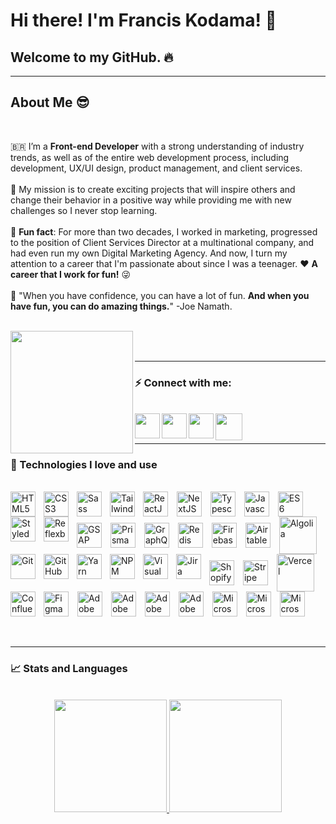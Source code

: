 # Hi there! I'm Francis Kodama! 👋

## Welcome to my GitHub. 🔥

<hr />

## About Me 😎

<br />

🇧🇷 I’m a **Front-end Developer** with a strong understanding of industry trends, as well as of the entire web development process, including development, UX/UI design, product management, and client services.
</br>
</br>
🚀 My mission is to create exciting projects that will inspire others and change their behavior in a positive way while providing me with new challenges so I never stop learning.
</br>
</br>
🏁 **Fun fact**: For more than two decades, I worked in marketing, progressed to the position of Client Services Director at a multinational company, and had even run my own Digital Marketing Agency. And now, I turn my attention to a career that I'm passionate about since I was a teenager. ❤️ **A career that I work for fun!** 😜
</br>
</br>
💭 "When you have confidence, you can have a lot of fun. **And when you have fun, you can do amazing things.**" -Joe Namath.
</br>
</br>

<a href="https://www.fkodama.com/" target="_blank">
<img align="left" width="196px" src="https://www.fkodama.com/_permanent/git/portfolio.svg"  />
</a>

</br>
</br>

<hr />

### ⚡ Connect with me:

<br />
<a href="https://www.fkodama.com/" target="_blank">
<img align="left" width="40px" src="https://www.fkodama.com/_permanent/git/website.svg"  />
</a>

<a href="https://www.linkedin.com/in/kodama/" target="_blank">
  <img align="left" width="40px" src="https://www.fkodama.com/_permanent/git/linkedin.svg"  />
</a>
<a href="https://www.instagram.com" target="_blank">
  <img align="left" width="40px" src="https://www.fkodama.com/_permanent/git/instagram.svg"  />
</a>
<a href="mailto:fk@fkodama.com">
  <img align="left" width="43px" src="https://www.fkodama.com/_permanent/git/email.svg" />
</a>

</br>
</br>

<hr />

### 🤖 Technologies I love and use

<div style="display: inline_block">
  <br>
  <!-- Frameworks and Languages -->
  <img align="center" alt="ReactJS" height="40px" src="https://fkodama.com/techstack-icons/react.svg" style="padding-right:10px;">                 
  <img align="center" alt="NextJS" height="40px" src="https://fkodama.com/techstack-icons/nextjs-icon.svg" style="padding-right:10px;">
  <img align="center" alt="Typescript" height="40px" src="https://fkodama.com/techstack-icons/typescript-icon.svg" style="padding-right:10px;">                 
  <img align="center" alt="Javascript" height="40px" src="https://fkodama.com/techstack-icons/javascript.svg" style="padding-right:10px;">
  <img align="center" alt="ES6" height="40px" src="https://fkodama.com/techstack-icons/es6.svg" style="padding-right:10px;">

  <!-- Styles -->
  <img align="left" alt="HTML5" width="40px" src="https://fkodama.com/techstack-icons/html-5.svg" style="padding-right:10px;" />
  <img align="left" alt="CSS3" width="40px" src="https://fkodama.com/techstack-icons/css-3.svg" style="padding-right:10px;" />
  <img align="left" alt="Sass" width="40px" src="https://fkodama.com/techstack-icons/sass.svg" style="padding-right:10px;" />
  <img align="left" alt="Tailwind CSS" width="40px" src="https://fkodama.com/techstack-icons/tailwindcss-icon.svg" style="padding-right:10px;" />
  <img align="left" alt="Styled Components" width="40px" src="https://fkodama.com/techstack-icons/styled-components.svg" style="padding-right:10px;" />
  <img align="left" alt="Reflexbox Rebass" width="40px" src="https://camo.githubusercontent.com/ac38250ad62288f6cbafc721f3b33640c339c2f1c3f4e20d7b2549663763da7a/68747470733a2f2f7265626173736a732e6f72672f6c6f676f2e737667" style="padding-right:10px;" />

  <!-- Animation -->
  <img align="center" alt="GSAP" width="40px" src="https://fkodama.com/techstack-icons/gsap.svg" style="padding-right:10px;">

  <!-- Databases -->
  <img align="center" alt="Prisma" width="40px" src="https://fkodama.com/techstack-icons/prisma.svg" style="padding-right:10px;">
  <img align="center" alt="GraphQL" width="40px" src="https://fkodama.com/techstack-icons/graphql.svg" style="padding-right:10px;">
  <img align="center" alt="Redis" width="40px" src="https://fkodama.com/techstack-icons/redis.svg" style="padding-right:10px;">
  <img align="center" alt="Firebase" width="40px" src="https://fkodama.com/techstack-icons/firebase.svg" style="padding-right:10px;">
  <img align="center" alt="Airtable" width="40px" src="https://fkodama.com/techstack-icons/airtable.svg" style="padding-right:10px;">

  <!-- Others -->
  <img align="center" alt="Algolia" width="60px" src="https://fkodama.com/techstack-icons/algolia.svg" style="padding-right:10px;">
  <img align="center" alt="Shopify" width="40px" src="https://fkodama.com/techstack-icons/shopify.svg" style="padding-right:10px;">
  <img align="center" alt="Stripe" width="40px" src="https://fkodama.com/techstack-icons/stripe.svg" style="padding-right:10px;">

  <!-- Hosting -->
  <img align="center" alt="Vercel" width="60px" src="https://fkodama.com/techstack-icons/vercel-logo.svg" style="padding-right:10px;">

  <!-- Version Control and Libraries Management -->
  <img align="left" alt="Git" width="40px" src="https://fkodama.com/techstack-icons/git-icon.svg" style="padding-right:10px;" />
  <img align="left" alt="GitHub" width="40px" src="https://fkodama.com/techstack-icons/github-icon.svg" style="padding-right:10px;" />
  <img align="left" alt="Yarn" width="40px" src="https://fkodama.com/techstack-icons/yarn.svg" style="padding-right:10px;" />
  <img align="left" alt="NPM" width="40px" src="https://fkodama.com/techstack-icons/npm-2.svg" style="padding-right:10px;" />

  <!-- Editor -->
  <img align="left" alt="Visual Studio Code" width="40px" src="https://fkodama.com/techstack-icons/visual-studio-code.svg" style="padding-right:10px;" />

  <!-- Project Management -->
  <img align="left" alt="Jira" width="40px" src="https://fkodama.com/techstack-icons/jira.svg" style="padding-right:10px;" />
  <img align="left" alt="Confluence" width="40px" src="https://fkodama.com/techstack-icons/confluence.svg" style="padding-right:10px;" />

  <!-- Design -->
  <img align="center" alt="Figma" height="40px" src="https://fkodama.com/techstack-icons/figma.svg" style="padding-right:10px;">  
  <img align="center" alt="Adobe XD" width="40px" src="https://fkodama.com/techstack-icons/adobe-xd.svg" style="padding-right:10px;">                                                   
  <img align="center" alt="Adobe Photoshop" width="40px" src="https://fkodama.com/techstack-icons/adobe-photoshop.svg" style="padding-right:10px;">  
  <img align="center" alt="Adobe Illustrator" width="40px" src="https://fkodama.com/techstack-icons/adobe-illustrator.svg" style="padding-right:10px;">  
  <img align="center" alt="Adobe Premiere" width="40px" src="https://fkodama.com/techstack-icons/adobe-premiere_pro.svg" style="padding-right:10px;">

  <!-- Microsoft -->
  <img align="center" alt="Microsoft excel" width="40px" src="https://fkodama.com/techstack-icons/microsoft-office-excel.svg" style="padding-right:10px;">  
  <img align="center" alt="Microsoft" width="40px" src="https://fkodama.com/techstack-icons/microsoft-office-powerpoint.svg" style="padding-right:10px;">  
  <img align="center" alt="Microsoft" width="40px" src="https://fkodama.com/techstack-icons/microsoft-office.svg" style="padding-right:10px;">  
</div>

<br />
<br />
<hr />

### 📈 Stats and Languages

<br />
<div align="center">
  <a href="https://github.com/franciskodama">
  <img height="180em" src="https://github-readme-stats.vercel.app/api?username=franciskodama&show_icons=true&theme=gradient&include_all_commits=true&count_private=true"/>
  <img height="180em" src="https://github-readme-stats.vercel.app/api/top-langs/?username=franciskodama&layout=compact&langs_count=7&theme=gradient"/>
</div>
